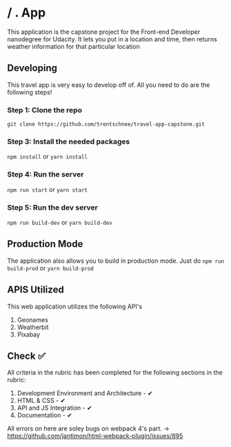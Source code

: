 #                / .        App

This application is the capstone project for the Front-end Developer nanodegree for Udacity. It lets you put in a location and time, then returns weather information for that particular location



## Developing 

This travel app is very easy to develop off of. All you need to do are the following steps!


### Step 1: Clone the repo
`git clone https://github.com/trentschnee/travel-app-capstone.git`

### Step 3: Install the needed packages
`npm install`  or `yarn install`

### Step 4: Run the server

`npm run start` or `yarn start`

### Step 5: Run the dev server

`npm run build-dev` or `yarn build-dev`

## Production Mode
The application also allows you to build in production mode. Just do `npm run build-prod` or `yarn build-prod`

## APIS Utilized

This web application utilizes the following API's

1. Geonames
2. Weatherbit
3. Pixabay

## Check ✅

All criteria in the rubric has been completed for the following sections in the rubric:

1. Development Environment and Architecture - ✔
2. HTML & CSS - ✔
2. API and JS Integration - ✔
2. Documentation - ✔

All errors on here are soley bugs on webpack 4's part.  -> https://github.com/jantimon/html-webpack-plugin/issues/895

